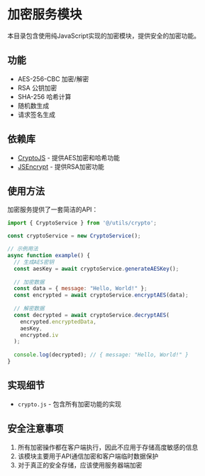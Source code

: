 # 加密服务模块

本目录包含使用纯JavaScript实现的加密模块，提供安全的加密功能。

## 功能

- AES-256-CBC 加密/解密
- RSA 公钥加密
- SHA-256 哈希计算
- 随机数生成
- 请求签名生成

## 依赖库

- [CryptoJS](https://github.com/brix/crypto-js) - 提供AES加密和哈希功能
- [JSEncrypt](https://github.com/travist/jsencrypt) - 提供RSA加密功能

## 使用方法

加密服务提供了一套简洁的API：

```javascript
import { CryptoService } from '@/utils/crypto';

const cryptoService = new CryptoService();

// 示例用法
async function example() {
  // 生成AES密钥
  const aesKey = await cryptoService.generateAESKey();
  
  // 加密数据
  const data = { message: "Hello, World!" };
  const encrypted = await cryptoService.encryptAES(data);
  
  // 解密数据
  const decrypted = await cryptoService.decryptAES(
    encrypted.encryptedData, 
    aesKey, 
    encrypted.iv
  );
  
  console.log(decrypted); // { message: "Hello, World!" }
}
```

## 实现细节

- `crypto.js` - 包含所有加密功能的实现

## 安全注意事项

1. 所有加密操作都在客户端执行，因此不应用于存储高度敏感的信息
2. 该模块主要用于API通信加密和客户端临时数据保护
3. 对于真正的安全存储，应该使用服务器端加密 
